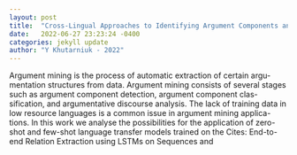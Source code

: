 ```yaml
---
layout: post
title:  "Cross-Lingual Approaches to Identifying Argument Components and Relations in Norwegian Reviews"
date:   2022-06-27 23:23:24 -0400
categories: jekyll update
author: "Y Khutarniuk - 2022"
---
```

Argument mining is the process of automatic extraction of certain argu-mentation structures from data. Argument mining consists of several stages such as argument component detection, argument component clas-sification, and argumentative discourse analysis. The lack of training data in low resource languages is a common issue in argument mining applica-tions. In this work we analyse the possibilities for the application of zero-shot and few-shot language transfer models trained on the 
Cites: End-to-end Relation Extraction using LSTMs on Sequences and